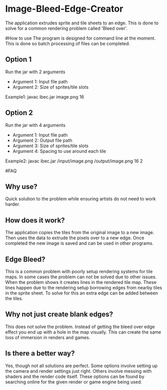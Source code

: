 # Image-Bleed-Edge-Creator
The application extrudes sprite and tile sheets to an edge. This is done to solve for a common rendering problem called 'Bleed over'. 

#How to use
The program is designed for command line at the moment. This is done so batch processing of files can be completed.

## Option 1
Run the jar with 2 arguments
* Argument 1: Input file path
* Argument 2: Size of sprites/tile slots

Example1: javac ibec.jar image.png 16

## Option 2
Run the jar with 4 arguments
* Argument 1: Input file path
* Argument 2: Output file path
* Argument 3: Size of sprites/tile slots
* Argument 4: Spacing to use around each tile

Example2: javac ibec.jar /input/image.png /output/image.png 16 2
    

#FAQ
## Why use?
Quick solution to the problem while ensuring artists do not need to work harder.

## How does it work?
The application copies the tiles from the original image to a new image. Then uses the data to extrude the pixels over to a new edge. Once completed the new image is saved and can be used in other programs.

## Edge Bleed?
This is a common problem with poorly setup rendering systems for tile maps. In some cases the problem can not be solved due to other issues. When the problem shows it creates lines in the rendered tile map. These lines happen due to the rendering setup borrowing edges from nearby tiles in the sprite sheet. To solve for this an extra edge can be added between the tiles.

## Why not just create blank edges?
This does not solve the problem. Instead of getting the bleed over edge effect you end up with a hole in the map visually. This can create the same loss of immersion in renders and games.

## Is there a better way?
Yes, though not all solutions are perfect. Some options involve setting up the camera and render settings just right. Others involve messing with shaders and the render code itself. These options can be found by searching online for the given render or game engine being used.
